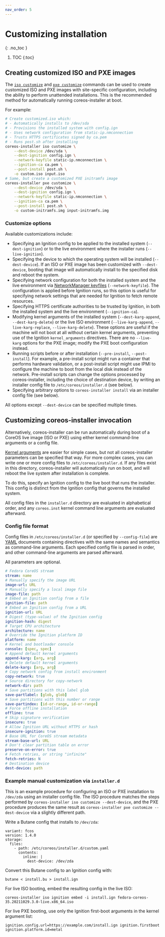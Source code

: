 ```yaml
---
nav_order: 5
---
```


# Customizing installation
{: .no_toc }

1. TOC
{:toc}

## Creating customized ISO and PXE images

The [`iso customize`](cmd/iso.md#coreos-installer-iso-customize) and
[`pxe customize`](cmd/pxe.md#coreos-installer-pxe-customize) commands can be
used to create customized ISO and PXE images with site-specific
configuration, including the ability to perform unattended installations.
This is the recommended method for automatically running coreos-installer at
boot.

For example:

```bash
# Create customized.iso which:
# - Automatically installs to /dev/sda
# - Provisions the installed system with config.ign
# - Uses network configuration from static-ip.nmconnection
# - Trusts HTTPS certificates signed by ca.pem
# - Runs post.sh after installing
coreos-installer iso customize \
    --dest-device /dev/sda \
    --dest-ignition config.ign \
    --network-keyfile static-ip.nmconnection \
    --ignition-ca ca.pem \
    --post-install post.sh \
    -o custom.iso input.iso
# Same, but create a customized PXE initramfs image
coreos-installer pxe customize \
    --dest-device /dev/sda \
    --dest-ignition config.ign \
    --network-keyfile static-ip.nmconnection \
    --ignition-ca ca.pem \
    --post-install post.sh \
    -o custom-initramfs.img input-initramfs.img
```

### Customize options

Available customizations include:

- Specifying an Ignition config to be applied to the installed system
  (`--dest-ignition`) or to the live environment where the installer runs
  (`--live-ignition`).
- Specifying the device to which the operating system will be installed
  (`--dest-device`).  If an ISO or PXE image has been customized with
  `--dest-device`, booting that image will automatically install to the
  specified disk and reboot the system.
- Specifying network configuration for both the installed system and the
  live environment via
  [NetworkManager keyfiles](https://developer.gnome.org/NetworkManager/stable/nm-settings-keyfile.html)
  (`--network-keyfile`).  The configuration is applied before Ignition runs,
  so this option is useful for specifying network settings that are needed
  for Ignition to fetch remote resources.
- Specifying HTTPS certificate authorities to be trusted by Ignition, in
  both the installed system and the live environment (`--ignition-ca`).
- Modifying kernel arguments of the installed system (`--dest-karg-append`,
  `--dest-karg-delete`) or the live ISO environment (`--live-karg-append`,
  `--live-karg-replace`, `--live-karg-delete`).  These options are useful if
  the machine will not boot at all without certain kernel arguments,
  preventing use of the Ignition `kernel_arguments` directives.  There are
  no `--live-karg` options for the PXE image; modify the PXE boot
  configuration instead.
- Running scripts before or after installation (`--pre-install`,
  `--post-install`).  For example, a pre-install script might run a
  container that performs hardware validation, or a post-install script
  might use IPMI to configure the machine to boot from the local disk
  instead of the network.  Pre-install scripts can change the options
  processed by coreos-installer, including the choice of destination device,
  by writing an installer config file to `/etc/coreos/installer.d` (see
  below).
- Specifying arbitrary options to `coreos-installer install` via an
  installer config file (see below).

All options except `--dest-device` can be specified multiple times.

## Customizing coreos-installer invocation

Alternatively, coreos-installer can be run automatically during boot of a
CoreOS live image (ISO or PXE) using either kernel command-line arguments
or a config file.

[Kernel arguments](getting-started.md#kernel-command-line-options-for-coreos-installer-running-as-a-service)
are easier for simple cases, but not all coreos-installer parameters can be
specified that way.  For more complex cases, you can write one or more
config files to `/etc/coreos/installer.d`.  If any files exist in this
directory, coreos-installer will automatically run on boot, and will reboot
the live system after installation is complete.

To do this, specify an Ignition config to the live boot that runs the
installer.  This config is distinct from the Ignition config that governs
the installed system.

All config files in the `installer.d` directory are evaluated in
alphabetical order, and any `coreos.inst` kernel command line arguments are
evaluated afterward.

### Config file format

Config files in `/etc/coreos/installer.d` (or specified by `--config-file`)
are [YAML](https://yaml.org/) documents containing directives with the same
names and semantics as command-line arguments.  Each specified config file
is parsed in order, and other command-line arguments are parsed afterward.

All parameters are optional.

<!-- begin example config -->
```yaml
# Fedora CoreOS stream
stream: name
# Manually specify the image URL
image-url: URL
# Manually specify a local image file
image-file: path
# Embed an Ignition config from a file
ignition-file: path
# Embed an Ignition config from a URL
ignition-url: URL
# Digest (type-value) of the Ignition config
ignition-hash: digest
# Target CPU architecture
architecture: name
# Override the Ignition platform ID
platform: name
# Kernel and bootloader console
console: [spec, spec]
# Append default kernel arguments
append-karg: [arg, arg]
# Delete default kernel arguments
delete-karg: [arg, arg]
# Copy network config from install environment
copy-network: true
# Source directory for copy-network
network-dir: path
# Save partitions with this label glob
save-partlabel: [glob, glob]
# Save partitions with this number or range
save-partindex: [id-or-range, id-or-range]
# Force offline installation
offline: true
# Skip signature verification
insecure: true
# Allow Ignition URL without HTTPS or hash
insecure-ignition: true
# Base URL for CoreOS stream metadata
stream-base-url: URL
# Don't clear partition table on error
preserve-on-error: true
# Fetch retries, or string "infinite"
fetch-retries: N
# Destination device
dest-device: path
```
<!-- end example config -->

### Example manual customization via `installer.d`

This is an example procedure for configuring an ISO or PXE installation to
`/dev/zda` using an installer config file.  The ISO procedure matches the
steps performed by `coreos-installer iso customize --dest-device`, and the
PXE procedure produces the same result as `coreos-installer pxe customize
--dest-device` via a slightly different path.

Write a Butane config that installs to `/dev/zda`:

```
variant: fcos
version: 1.4.0
storage:
  files:
    - path: /etc/coreos/installer.d/custom.yaml
      contents:
        inline: |
          dest-device: /dev/zda
```

Convert this Butane config to an Ignition config with:

```
butane < install.bu > install.ign
```

For live ISO booting, embed the resulting config in the live ISO:

```
coreos-installer iso ignition embed -i install.ign fedora-coreos-35.20211029.3.0-live.x86_64.iso
```

For live PXE booting, use only the Ignition first-boot arguments in the
kernel argument list:

```
ignition.config.url=https://example.com/install.ign ignition.firstboot ignition.platform.id=metal
```
